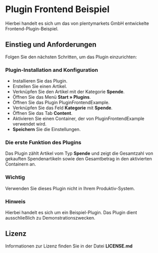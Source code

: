 # Plugin Frontend Beispiel
 
Hierbei handelt es sich um das von plentymarkets GmbH entwickelte Frontend-Plugin-Beispiel.
 
## Einstieg und Anforderungen
 
Folgen Sie den nächsten Schritten, um das Plugin einzurichten:
 
### Plugin-Installation and Konfiguration

- Installieren Sie das Plugin.
- Erstellen Sie einen Artikel.
- Verknüpfen Sie den Artikel mit der Kategorie **Spende**.
- Öffnen Sie das Menü **Start » Plugins**.
- Öffnen Sie das Plugin PluginFrontendExample.
- Verknüpfen Sie das Feld **Kategorie** mit **Spende**.
- Öffnen Sie das Tab **Content**.
- Aktivieren Sie einen Container, der von PluginFrontendExample verwendet wird.
- **Speichern** Sie die Einstellungen.

### Die erste Funktion des Plugins
 
Das Plugin zählt Artikel vom Typ **Spende** und zeigt die Gesamtzahl von gekauften Spendenartikeln sowie den Gesamtbetrag in den aktivierten Containern an. 
 
### Wichtig
 
<div class="alert alert-warning" role="alert">
    Verwenden Sie dieses Plugin nicht in Ihrem Produktiv-System.
</div>
 
### Hinweis
 
<div class="alert alert-info" role="alert">
    Hierbei handelt es sich um ein Beispiel-Plugin. Das Plugin dient ausschließlich zu Demonstrationszwecken.
</div>
 
## Lizenz
 
Informationen zur Lizenz finden Sie in der Datei **LICENSE.md**
